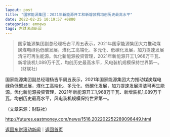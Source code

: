 ```yaml
---
layout: post
title: "国家能源集团：2021年新能源开工和新增装机均创历史最高水平"
date: 2022-02-25 10:19:57 +0800
categories: emnews
tags: 东财滚动新闻
---
```

> 国家能源集团副总经理杨吉平周五表示，2021年国家能源集团大力推动煤炭煤电绿色低碳发展，煤化工高端化、多元化、低碳化发展，加力提速发展清洁可再生能源。优化新能源投资管理，2021年新能源开工1,968万千瓦、新增装机1,089万千瓦，均创历史最高水平，风电装机规模保持世界第一。（财联社）

<p>国家能源集团副总经理杨吉平周五表示，2021年国家能源集团大力推动煤炭煤电绿色低碳发展，煤化工高端化、多元化、低碳化发展，加力提速发展清洁可再生能源。优化新能源投资管理，2021年新能源开工1,968万千瓦、新增装机1,089万千瓦，均创历史最高水平，风电装机规模保持世界第一。</p><p></p><p class="em_media">（文章来源：财联社）</p>

<http://futures.eastmoney.com/news/1516,202202252289096449.html>

[返回东财滚动新闻](//finews.withounder.com/emnews/)｜[返回首页](//finews.withounder.com/)